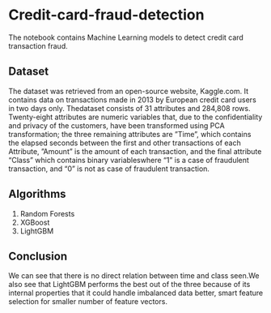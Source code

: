# Credit-card-fraud-detection
The notebook contains Machine Learning models to detect credit card transaction fraud.


## Dataset
The dataset was retrieved from an open-source website, Kaggle.com.
It contains data on transactions made in 2013 by European credit card users in two days only. 
Thedataset consists of 31 attributes and 284,808 rows. 
Twenty-eight attributes are numeric variables that, due to the confidentiality and privacy of the customers, have been transformed using PCA transformation; the three remaining attributes are ”Time”, 
which contains the elapsed seconds between the first and other transactions of each Attribute, ”Amount” is the amount of each transaction, and the final attribute “Class” 
which contains binary variableswhere “1” is a case of fraudulent transaction, and “0” is not as case of fraudulent transaction. 

## Algorithms
1. Random Forests
2. XGBoost
3. LightGBM



## Conclusion
We can see that there is no direct relation between time and class seen.We also see that LightGBM performs the best out of the three because of its internal properties that it could handle imbalanced data better, smart feature selection for smaller number of feature vectors.
